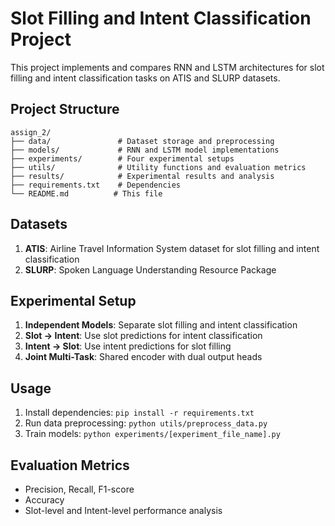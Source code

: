 # Slot Filling and Intent Classification Project

This project implements and compares RNN and LSTM architectures for slot filling and intent classification tasks on ATIS and SLURP datasets.

## Project Structure
```
assign_2/
├── data/               # Dataset storage and preprocessing
├── models/             # RNN and LSTM model implementations
├── experiments/        # Four experimental setups
├── utils/              # Utility functions and evaluation metrics
├── results/            # Experimental results and analysis
├── requirements.txt    # Dependencies
└── README.md          # This file
```

## Datasets
1. **ATIS**: Airline Travel Information System dataset for slot filling and intent classification
2. **SLURP**: Spoken Language Understanding Resource Package

## Experimental Setup
1. **Independent Models**: Separate slot filling and intent classification
2. **Slot → Intent**: Use slot predictions for intent classification
3. **Intent → Slot**: Use intent predictions for slot filling  
4. **Joint Multi-Task**: Shared encoder with dual output heads

## Usage
1. Install dependencies: `pip install -r requirements.txt`
2. Run data preprocessing: `python utils/preprocess_data.py`
3. Train models: `python experiments/[experiment_file_name].py`

## Evaluation Metrics
- Precision, Recall, F1-score
- Accuracy
- Slot-level and Intent-level performance analysis